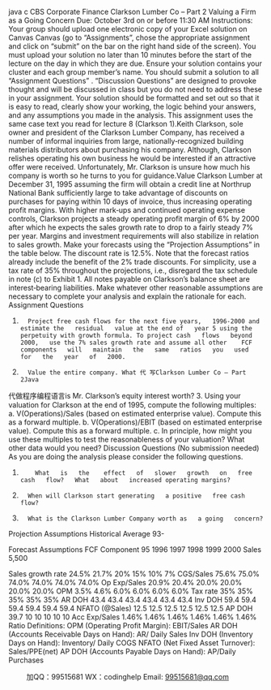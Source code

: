 java c
CBS Corporate Finance
Clarkson Lumber Co – Part 2
Valuing a Firm as   a   Going   Concern
Due: October 3rd    on   or before   11:30   AM
Instructions: Your group should upload one electronic copy of   your Excel   solution   on
Canvas   Canvas   (go   to   “Assignments”,   chose   the   appropriate   assignment   and   click   on   “submit” on   the   bar   on   the   right   hand   side   of   the   screen).      You   must   upload   your   solution no   later than   10   minutes before   the   start   of the   lecture   on   the   day   in which   they   are   due.   Ensure   your   solution   contains   your   cluster   and   each   group   member’s   name. You   should   submit   a   solution to   all “Assignment Questions”   . “Discussion   Questions”   are   designed   to   provoke thought and will be discussed in class but you do not need to address these in your   assignment. Your solution should be formatted and set out so that it   is   easy to   read,   clearly   show   your   working, the   logic   behind   your   answers, and   any   assumptions   you   made   in   the analysis. This assignment uses the same case text you read for lecture   8   (Clarkson   1).Keith Clarkson, sole owner and president of   the   Clarkson   Lumber   Company,   has   received   a      number      of      informal      inquiries      from      large,    nationally‐recognized      building      materials distributors about purchasing his company.   Although, Clarkson   relishes operating his own   business   he   would   be   interested   if   an   attractive   offer   were   received.   Unfortunately,   Mr.   Clarkson is unsure how much his company is worth so he turns to   you   for   guidance.Value Clarkson Lumber at December 31,   1995 assuming the firm will   obtain   a   credit   line   at   Northrup   National   Bank   sufficiently   large   to   take   advantage   of   discounts   on   purchases for   paying within   10 days of   invoice, thus increasing operating profit margins. With higher   mark‐ups   and continued operating   expense controls,   Clarkson projects   a   steady   operating   profit margin of   6% by 2000 after which he expects the sales growth rate to drop to a fairly   steady 7% per year. Margins and investment requirements will   also   stabilize   in   relation   to   sales growth. Make your forecasts using the “Projection Assumptions” in   the   table below.   The discount rate is   12.5%. Note that the   forecast ratios   already   include the   benefit   of   the   2% trade   discounts. For   simplicity, use   a tax   rate   of 35% throughout   the   projections,   i.e.,   disregard the tax schedule in note (c) to Exhibit   1.   All notes payable on Clarkson’s balance   sheet   are   interest‐bearing   liabilities.   Make   whatever   other   reasonable   assumptions   are   necessary to complete your analysis and explain the rationale   for   each.
Assignment Questions
1.       Project free cash flows for the next five years,   1996‐2000 and   estimate the   residual   value at the end of   year 5 using the perpetuity with growth formula. To project cash   flows   beyond 2000,   use the 7% sales growth rate and assume all other    FCF   components   will   maintain   the   same   ratios   you   used   for   the   year   of   2000.
2.       Value the entire company. What 代 写Clarkson Lumber Co – Part 2Java
代做程序编程语言is Mr. Clarkson’s   equity   interest worth?
3.       Using   your   valuation    for   Clarkson   at   the   end   of   1995,   compute   the   following   multiples:
a.       V(Operations)/Sales (based on estimated enterprise value). Compute this as   a forward multiple.
b.       V(Operations)/EBIT (based on estimated enterprise value). Compute this as   a forward multiple.
c.       In   principle, how   might   you   use   these   multiples   to   test   the   reasonableness of   your   valuation? What   other   data   would   you   need?
Discussion Questions (No submission needed)
As you are doing the analysis please consider the following   questions.
1.         What   is   the    effect   of   slower   growth   on   free   cash   flow?   What   about   increased operating margins?
2.       When will Clarkson start generating   a positive   free cash   flow?
3.       What is the Clarkson Lumber Company worth as   a going   concern?
Projection   Assumptions
Historical
Average      93-
   
Forecast   Assumptions
FCF Component                                                                                                    95
1996
1997
1998
1999
2000
Sales
5,500
   
   
   
   
Sales growth rate                                                                                                 24.5%
21.7%
20%
15%
10%
7%
CGS/Sales                                                                                                                                 75.6%
75.0%
74.0%
74.0%
74.0%
74.0%
Op Exp/Sales                                                                                                                   20.9%
20.4%
20.0%
20.0%
20.0%
20.0%
OPM                                                                                                                                                                   3.5%
4.6%
6.0%
6.0%
6.0%
6.0%
Tax rate
35%
35%
35%
35%
35%
AR DOH                                                                                                                                                43.4
43.4
43.4
43.4
43.4
43.4
Inv DOH                                                                                                                                                 59.4
59.4
59.4
59.4
59.4
59.4
NFATO (@Sales)                                                                                                             12.5
12.5
12.5
12.5
12.5
12.5
AP DOH                                                                                                                                                 39.7
10
10
10
10
10
Acc Exp/Sales                                                                                                                1.46%
1.46%
1.46%
1.46%
1.46%
1.46%
Ratio Definitions:
OPM (Operating Profit Margin): EBIT/Sales
AR DOH (Accounts Receivable Days on   Hand):   AR/ Daily   Sales
Inv DOH (Inventory Days on Hand): Inventory/ Daily   COGS
NFATO (Net Fixed   Asset Turnover):   Sales/PPE(net)
AP DOH (Accounts Payable Days on Hand):   AP/Daily Purchases





         
加QQ：99515681  WX：codinghelp  Email: 99515681@qq.com
